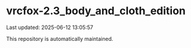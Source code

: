# vrcfox-2.3_body_and_cloth_edition

Last updated: 2025-06-12 13:05:57

This repository is automatically maintained.
